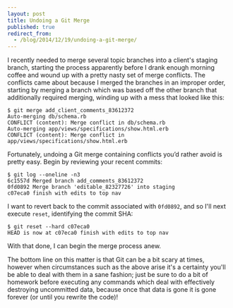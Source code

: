 ```yaml
---
layout: post
title: Undoing a Git Merge
published: true
redirect_from:
  - /blog/2014/12/19/undoing-a-git-merge/
---
```


I recently needed to merge several topic branches into a client's staging branch, starting the
 process apparently before I drank enough morning coffee and wound up with a pretty nasty set of merge conflicts. The conflicts came about because I merged the branches in an improper order, starting by merging a branch which was based off the other branch that additionally required merging, winding up with a mess that looked like this:

    $ git merge add_client_comments_83612372
    Auto-merging db/schema.rb
    CONFLICT (content): Merge conflict in db/schema.rb
    Auto-merging app/views/specifications/show.html.erb
    CONFLICT (content): Merge conflict in app/views/specifications/show.html.erb

Fortunately, undoing a Git merge containing conflicts you&rsquo;d rather avoid is pretty easy. Begin by reviewing your recent commits:

    $ git log --oneline -n3
    6c1557d Merged branch add_comments_83612372
    0fd0892 Merge branch 'editable_82327726' into staging
    c07eca0 finish with edits to top nav

I want to revert back to the commit associated with `0fd0892`, and so I'll next execute `reset`, identifying the commit SHA:

    $ git reset --hard c07eca0
    HEAD is now at c07eca0 finish with edits to top nav

With that done, I can begin the merge process anew.

The bottom line on this matter is that Git can be a bit scary at times, however when circumstances such as the above arise it's a certainty you'll be able to deal with them in a sane fashion; just be sure to do a bit of homework before executing any commands which deal with effectively destroying uncommitted data, because once that data is gone it is gone forever (or until you rewrite the code)!
